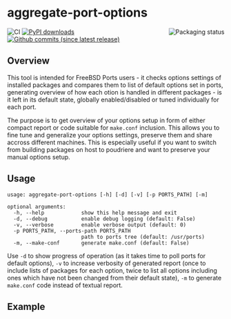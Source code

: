 # aggregate-port-options

<a href="https://repology.org/project/aggregate-port-options/versions">
        <img src="https://repology.org/badge/vertical-allrepos/aggregate-port-options.svg" alt="Packaging status" align="right">
</a>

![CI](https://github.com/AMDmi3/aggregate-port-options/workflows/CI/badge.svg)
[![PyPI downloads](https://img.shields.io/pypi/dm/aggregate-port-options.svg)](https://pypi.org/project/aggregate-port-options/)
[![Github commits (since latest release)](https://img.shields.io/github/commits-since/AMDmi3/aggregate-port-options/latest.svg)](https://github.com/AMDmi3/aggregate-port-options)

## Overview

This tool is intended for FreeBSD Ports users - it checks options
settings of installed packages and compares them to list of default
options set in ports, generating overview of how each otion is handled
in different packages - is it left in its default state, globally
enabled/disabled or tuned individually for each port.

The purpose is to get overview of your options setup in form of either
compact report or code suitable for `make.conf` inclusion. This allows
you to fine tune and generalize your options settings, preserve them
and share accross different machines. This is especially useful if you
want to switch from building packages on host to poudriere and want to
preserve your manual options setup.

## Usage

```
usage: aggregate-port-options [-h] [-d] [-v] [-p PORTS_PATH] [-m]

optional arguments:
  -h, --help            show this help message and exit
  -d, --debug           enable debug logging (default: False)
  -v, --verbose         enable verbose output (default: 0)
  -p PORTS_PATH, --ports-path PORTS_PATH
                        path to ports tree (default: /usr/ports)
  -m, --make-conf       generate make.conf (default: False)
```

Use `-d` to show progress of operation (as it takes time to poll
ports for default options), `-v` to increase verbosity of generated
report (once to include lists of packages for each option, twice to
list all options including ones which have not been changed from 
their default state), `-m` to generate `make.conf` code instead of
textual report.

## Example
